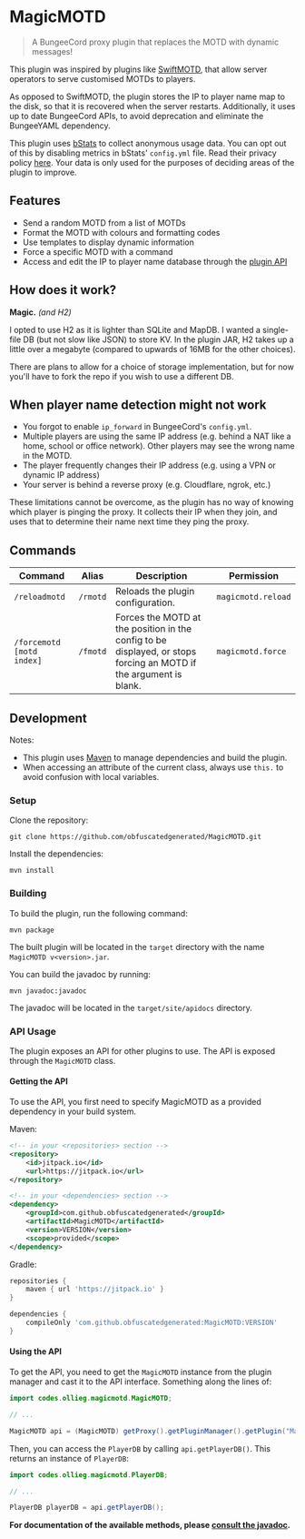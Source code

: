 # MagicMOTD

> A BungeeCord proxy plugin that replaces the MOTD with dynamic messages!

This plugin was inspired by plugins like [SwiftMOTD](https://www.spigotmc.org/resources/swiftmotd.221/), that allow server operators to serve customised MOTDs to players.

As opposed to SwiftMOTD, the plugin stores the IP to player name map to the disk, so that it is recovered when the server restarts. Additionally, it uses up to date BungeeCord APIs, to avoid deprecation and eliminate the BungeeYAML dependency.

This plugin uses [bStats](https://bstats.org/plugin/bungeecord/MagicMOTD/18579) to collect anonymous usage data. You can opt out of this by disabling metrics in bStats' `config.yml` file. Read their privacy policy [here](https://bstats.org/privacy-policy). Your data is only used for the purposes of deciding areas of the plugin to improve.

## Features

- Send a random MOTD from a list of MOTDs
- Format the MOTD with colours and formatting codes
- Use templates to display dynamic information
- Force a specific MOTD with a command
- Access and edit the IP to player name database through the [plugin API](#api-usage)

## How does it work?

**Magic.** *(and H2)*

I opted to use H2 as it is lighter than SQLite and MapDB. I wanted a single-file DB (but not slow like JSON) to store KV. In the plugin JAR, H2 takes up a little over a megabyte (compared to upwards of 16MB for the other choices).

There are plans to allow for a choice of storage implementation, but for now you'll have to fork the repo if you wish to use a different DB.

## When player name detection might not work

- You forgot to enable `ip_forward` in BungeeCord's `config.yml`.
- Multiple players are using the same IP address (e.g. behind a NAT like a home, school or office network). Other players may see the wrong name in the MOTD.
- The player frequently changes their IP address (e.g. using a VPN or dynamic IP address)
- Your server is behind a reverse proxy (e.g. Cloudflare, ngrok, etc.)

These limitations cannot be overcome, as the plugin has no way of knowing which player is pinging the proxy. It collects their IP when they join, and uses that to determine their name next time they ping the proxy.

## Commands

| Command                   | Alias    | Description                                                                                                       | Permission         |
|---------------------------|----------|-------------------------------------------------------------------------------------------------------------------|--------------------|
| `/reloadmotd`             | `/rmotd` | Reloads the plugin configuration.                                                                                 | `magicmotd.reload` |
| `/forcemotd [motd index]` | `/fmotd` | Forces the MOTD at the position in the config to be displayed, or stops forcing an MOTD if the argument is blank. | `magicmotd.force`  |

## Development

Notes:
- This plugin uses [Maven](https://maven.apache.org/) to manage dependencies and build the plugin.
- When accessing an attribute of the current class, always use `this.` to avoid confusion with local variables.

### Setup

Clone the repository:

```shell
git clone https://github.com/obfuscatedgenerated/MagicMOTD.git
```

Install the dependencies:

```shell
mvn install
```

### Building

To build the plugin, run the following command:

```shell
mvn package
```

The built plugin will be located in the `target` directory with the name `MagicMOTD v<version>.jar`.

You can build the javadoc by running:

```shell
mvn javadoc:javadoc
```

The javadoc will be located in the `target/site/apidocs` directory.

### API Usage

The plugin exposes an API for other plugins to use. The API is exposed through the `MagicMOTD` class.

#### Getting the API

To use the API, you first need to specify MagicMOTD as a provided dependency in your build system.

Maven:

```xml
<!-- in your <repositories> section -->
<repository>
    <id>jitpack.io</id>
    <url>https://jitpack.io</url>
</repository>

<!-- in your <dependencies> section -->
<dependency>
    <groupId>com.github.obfuscatedgenerated</groupId>
    <artifactId>MagicMOTD</artifactId>
    <version>VERSION</version>
    <scope>provided</scope>
</dependency>
```

Gradle:

```groovy
repositories {
    maven { url 'https://jitpack.io' }
}

dependencies {
    compileOnly 'com.github.obfuscatedgenerated:MagicMOTD:VERSION'
}
```

#### Using the API

To get the API, you need to get the `MagicMOTD` instance from the plugin manager and cast it to the API interface. Something along the lines of:

```java
import codes.ollieg.magicmotd.MagicMOTD;

// ...

MagicMOTD api = (MagicMOTD) getProxy().getPluginManager().getPlugin("MagicMOTD");
```

Then, you can access the `PlayerDB` by calling `api.getPlayerDB()`. This returns an instance of `PlayerDB`:
    
```java
import codes.ollieg.magicmotd.PlayerDB;

// ...

PlayerDB playerDB = api.getPlayerDB();
```

**For documentation of the available methods, please [consult the javadoc](https://ollieg.codes/MagicMOTD/javadoc/).**
